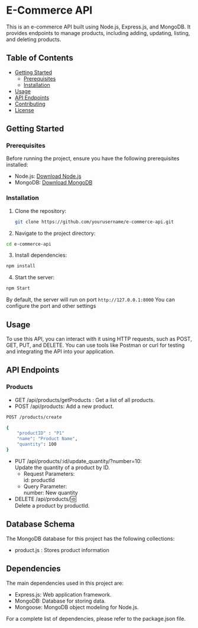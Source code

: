 # E-Commerce API

This is an e-commerce API built using Node.js, Express.js, and MongoDB. It provides endpoints to manage products, including adding, updating, listing, and deleting products.

## Table of Contents

- [Getting Started](#getting-started)
  - [Prerequisites](#prerequisites)
  - [Installation](#installation)
- [Usage](#usage)
- [API Endpoints](#api-endpoints)
- [Contributing](#contributing)
- [License](#license)

## Getting Started

### Prerequisites

Before running the project, ensure you have the following prerequisites installed:

- Node.js: [Download Node.js](https://nodejs.org/)
- MongoDB: [Download MongoDB](https://www.mongodb.com/try/download/community)

### Installation

1. Clone the repository:

   ```bash
   git clone https://github.com/yourusername/e-commerce-api.git
   ```
2. Navigate to the project directory:
 ```bash
cd e-commerce-api
   ```
3. Install dependencies:
 ```bash
npm install
   ```
4. Start the server:
 ```bash
npm Start
   ```
By default, the server will run on port `http://127.0.0.1:8000` You can configure the port and other settings


## Usage
To use this API, you can interact with it using HTTP requests, such as POST, GET, PUT, and DELETE. You can use tools like Postman or curl for testing and integrating the API into your application.


## API Endpoints

### Products
- GET /api/products/getProducts  : Get a list of all products.
- POST /api/products: Add a new product.
```bash
POST /products/create

{
    "productID" : "P1"
    "name": "Product Name",
    "quantity": 100
}

```
- PUT /api/products/:id/update_quantity/?number=10:  
    Update the quantity of a product by ID.
    - Request Parameters:      
       id: productId
    - Query Parameter:                        
      number: New quantity
- DELETE /api/products/:id:  
     Delete a product by productId.
    
   
## Database Schema

The MongoDB database for this project has the following collections:

- product.js : Stores product information
## Dependencies

The main dependencies used in this project are:

- Express.js: Web application framework.
- MongoDB: Database for storing data.
- Mongoose: MongoDB object modeling for Node.js.

For a complete list of dependencies, please refer to the package.json file.